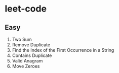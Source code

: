 # leet-code

## Easy
1. Two Sum
26. Remove Duplicate
28. Find the Index of the First Occurrence in a String
217. Contains Duplicate
242. Valid Anagram
283. Move Zeroes

